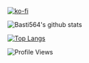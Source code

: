 [![ko-fi](https://ko-fi.com/img/githubbutton_sm.svg)](https://ko-fi.com/R6R1657BK)

![Basti564's github stats](https://github-readme-stats.vercel.app/api?username=basti564&theme=tokyonight&show_icons=true)

[![Top Langs](https://github-readme-stats.vercel.app/api/top-langs/?username=basti564&theme=tokyonight&layout=compact&langs_count=8)](https://github.com/anuraghazra/github-readme-stats)

![Profile Views](https://komarev.com/ghpvc/?username=basti564&color=grey)
